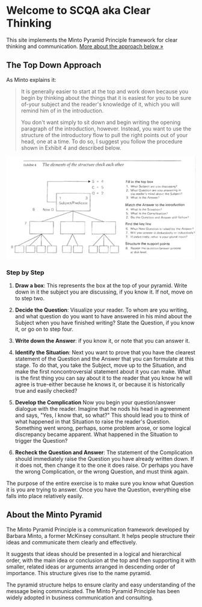 # Welcome to SCQA aka Clear Thinking

This site implements the Minto Pyramid Principle framework for clear thinking and communication. <a href="#more">More about the approach below &raquo;</a>

## The Top Down Approach

As Minto explains it:

> It is generally easier to start at the top and work down because you begin by thinking about the things that it is easiest for you to be sure of-your subject and the reader's knowledge of it, which you will remind him of in the introduction.
> 
> You don't want simply to sit down and begin writing the opening paragraph of the introduction, however. Instead, you want to use the structure of the introductory flow to pull the right points out of your head, one at a time. To do so, I suggest you follow the procedure shown in Exhibit 4 and described below.

![](/img/pyramid-process-top-down.png)

### Step by Step

1. **Draw a box**: This represents the box at the top of your pyramid. Write down in it the subject you are discussing, if you know it. If not, move on to step two.

2. **Decide the Question**: Visualize your reader. To whom are you writing, and what question do you want to have answered in his mind about the Subject when you have finished writing? State the Question, if you know it, or go on to step four.

3. **Write down the Answer**: if you know it, or note that you can answer it.

4. **Identify the Situation**: Next you want to prove that you have the clearest statement of the Question and the Answer that you can formulate at this stage. To do that, you take the Subject, move up to the Situation, and make the first noncontroversial statement about it you can make. What is the first thing you can say about it to the reader that you know he will agree is true-either because he knows it, or because it is historically true and easily checked?

5. **Develop the Complication** Now you begin your question/answer dialogue with the reader. Imagine that he nods his head in agreenment and says, "Yes, I know that, so what?" This should lead you to think of what happened in that Situation to raise the reader's Question. Something went wrong, perhaps, some problem arose, or some logical discrepancy became apparent. What happened in the Situation to trigger the Question?

6. **Recheck the Question and Answer**: The statement of the Complication should immediately raise the Question you have already written down. If it does not, then change it to the one it does raise. Or perhaps you have the wrong Complication, or the wrong Question, and must think again.

The purpose of the entire exercise is to make sure you know what Question it is you are trying to answer. Once you have the Question, everything else falls into place relatively easily.

<a id="more"></a>

## About the Minto Pyramid

The Minto Pyramid Principle is a communication framework developed by Barbara Minto, a former McKinsey consultant. It helps people structure their ideas and communicate them clearly and effectively.

It suggests that ideas should be presented in a logical and hierarchical order, with the main idea or conclusion at the top and then supporting it with smaller, related ideas or arguments arranged in descending order of importance. This structure gives rise to the name pyramid.

The pyramid structure helps to ensure clarity and easy understanding of the message being communicated. The Minto Pyramid Principle has been widely adopted in business communication and consulting.

